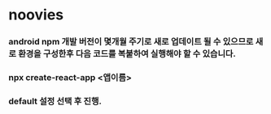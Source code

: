 # noovies

### android npm 개발 버전이 몇개월 주기로 새로 업데이트 될 수 있으므로 새로 환경을 구성한후 다음 코드를 복붙하여 실행해야 할 수 있습니다.

### npx create-react-app <앱이름>
### default 설정 선택 후 진행.
